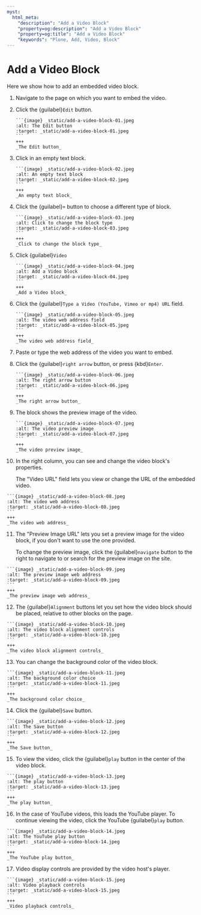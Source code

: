 ```yaml
---
myst:
  html_meta:
    "description": "Add a Video Block"
    "property=og:description": "Add a Video Block"
    "property=og:title": "Add a Video Block"
    "keywords": "Plone, Add, Video, Block"
---
```


# Add a Video Block

Here we show how to add an embedded video block.

1. Navigate to the page on which you want to embed the video.


2. Click the {guilabel}`Edit` button.

   ````{card}
   ```{image} _static/add-a-video-block-01.jpeg
   :alt: The Edit button
   :target: _static/add-a-video-block-01.jpeg
   ```
   +++
   _The Edit button_
   ````

3. Click in an empty text block.

   ````{card}
   ```{image} _static/add-a-video-block-02.jpeg
   :alt: An empty text block
   :target: _static/add-a-video-block-02.jpeg
   ```
   +++
   _An empty text block_
   ````

4. Click the {guilabel}`+` button to choose a different type of block.

   ````{card}
   ```{image} _static/add-a-video-block-03.jpeg
   :alt: Click to change the block type
   :target: _static/add-a-video-block-03.jpeg
   ```
   +++
   _Click to change the block type_
   ````

5. Click {guilabel}`Video`

   ````{card}
   ```{image} _static/add-a-video-block-04.jpeg
   :alt: Add a Video block
   :target: _static/add-a-video-block-04.jpeg
   ```
   +++
   _Add a Video block_
   ````

6. Click the {guilabel}`Type a Video (YouTube, Vimeo or mp4) URL` field.

   ````{card}
   ```{image} _static/add-a-video-block-05.jpeg
   :alt: The video web address field
   :target: _static/add-a-video-block-05.jpeg
   ```
   +++
   _The video web address field_
   ````

7. Paste or type the web address of the video you want to embed.


8. Click the {guilabel}`right arrow` button, or press {kbd}`Enter`.

   ````{card}
   ```{image} _static/add-a-video-block-06.jpeg
   :alt: The right arrow button
   :target: _static/add-a-video-block-06.jpeg
   ```
   +++
   _The right arrow button_
   ````

9. The block shows the preview image of the video.

   ````{card}
   ```{image} _static/add-a-video-block-07.jpeg
   :alt: The video preview image
   :target: _static/add-a-video-block-07.jpeg
   ```
   +++
   _The video preview image_
   ````

10. In the right column, you can see and change the video block's properties. 

    The "Video URL" field lets you view or change the URL of the embedded video.

   ````{card}
   ```{image} _static/add-a-video-block-08.jpeg
   :alt: The video web address
   :target: _static/add-a-video-block-08.jpeg
   ```
   +++
   _The video web address_
   ````

11. The "Preview Image URL" lets you set a preview image for the video block, if you don't want to use the one provided. 

    To change the preview image, click the {guilabel}`navigate` button to the right to navigate to or search for the preview image on the site.

   ````{card}
   ```{image} _static/add-a-video-block-09.jpeg
   :alt: The preview image web address
   :target: _static/add-a-video-block-09.jpeg
   ```
   +++
   _The preview image web address_
   ````

12. The {guilabel}`Alignment` buttons let you set how the video block should be placed, relative to other blocks on the page.

   ````{card}
   ```{image} _static/add-a-video-block-10.jpeg
   :alt: The video block alignment controls
   :target: _static/add-a-video-block-10.jpeg
   ```
   +++
   _The video block alignment controls_
   ````

13. You can change the background color of the video block.

   ````{card}
   ```{image} _static/add-a-video-block-11.jpeg
   :alt: The background color choice
   :target: _static/add-a-video-block-11.jpeg
   ```
   +++
   _The background color choice_
   ````

14. Click the {guilabel}`Save` button.

   ````{card}
   ```{image} _static/add-a-video-block-12.jpeg
   :alt: The Save button
   :target: _static/add-a-video-block-12.jpeg
   ```
   +++
   _The Save button_
   ````

15. To view the video, click the {guilabel}`play` button in the center of the video block.

   ````{card}
   ```{image} _static/add-a-video-block-13.jpeg
   :alt: The play button
   :target: _static/add-a-video-block-13.jpeg
   ```
   +++
   _The play button_
   ````

16. In the case of YouTube videos, this loads the YouTube player. To continue viewing the video, click the YouTube {guilabel}`play` button.

   ````{card}
   ```{image} _static/add-a-video-block-14.jpeg
   :alt: The YouTube play button
   :target: _static/add-a-video-block-14.jpeg
   ```
   +++
   _The YouTube play button_
   ````

17. Video display controls are provided by the video host's player.

   ````{card}
   ```{image} _static/add-a-video-block-15.jpeg
   :alt: Video playback controls
   :target: _static/add-a-video-block-15.jpeg
   ```
   +++
   _Video playback controls_
   ````
